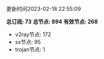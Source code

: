更新时间2023-02-18 22:55:09

**总订阅: 73**
**总节点: 894**
**有效节点: 268**
- v2ray节点: 172
- ss节点: 95
- trojan节点: 1
